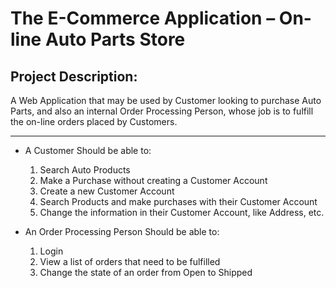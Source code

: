 # The E-Commerce Application – On-line Auto Parts Store

## Project Description: 

A Web Application that may be used by Customer looking to purchase Auto Parts, and also an internal Order Processing Person, whose job is to fulfill the on-line orders placed by Customers.

------------

- A Customer Should be able to:
	1. 	Search Auto Products 
	1. 	Make a Purchase without creating a Customer Account
	1. 	Create a new Customer Account
	1. 	Search Products and make purchases with their Customer Account
	1. 	Change the information in their Customer Account, like Address, etc.
    
- An Order Processing Person Should be able to:
	1. 	Login 
	1. 	View a list of orders that need to be fulfilled
	1. 	Change the state of an order from Open to Shipped
